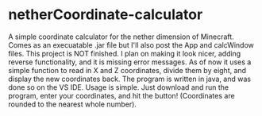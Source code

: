 # netherCoordinate-calculator

  A simple coordinate calculator for the nether dimension of Minecraft. Comes as an execuatable .jar file but I'll also post the App and calcWindow files. This project is NOT finished.
I plan on making it look nicer, adding reverse functionality, and it is missing error messages. As of now it uses a simple function to read in X and Z coordinates, divide them by eight, and display
the new coordinates back. The program is written in java, and was done so on the VS IDE.
  Usage is simple. Just download and run the program, enter your coordinates, and hit the button! (Coordinates are rounded to the nearest whole number).

